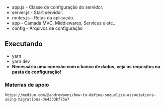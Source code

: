 - app.js - Classe de configuração do servidor.
- server.js - Start servidor.
- routes.js - Rotas da aplicação.
- app - Camada MVC, Middlewares, Services e etc...
- config - Arquivos de configuração

## Executando
  - yarn
  - yarn dev
  - **Necessário uma conexão com o banco de dados, veja os requisitos na pasta de configuração!**

### Materias de apoio
    https://medium.com/@andrewoons/how-to-define-sequelize-associations-using-migrations-de4333bf75a7
